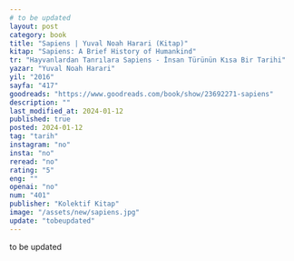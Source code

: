 ```yaml
---
# to be updated
layout: post
category: book
title: "Sapiens | Yuval Noah Harari (Kitap)"
kitap: "Sapiens: A Brief History of Humankind"
tr: "Hayvanlardan Tanrılara Sapiens - İnsan Türünün Kısa Bir Tarihi"
yazar: "Yuval Noah Harari"
yil: "2016"
sayfa: "417"
goodreads: "https://www.goodreads.com/book/show/23692271-sapiens"
description: ""
last_modified_at: 2024-01-12
published: true
posted: 2024-01-12
tag: "tarih"
instagram: "no"
insta: "no"
reread: "no"
rating: "5"
eng: ""
openai: "no"
num: "401"
publisher: "Kolektif Kitap"
image: "/assets/new/sapiens.jpg"
update: "tobeupdated"
---
```


to be updated
